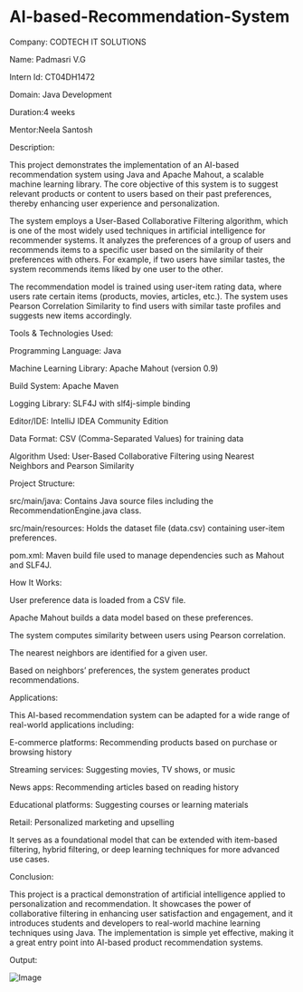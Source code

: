 # AI-based-Recommendation-System

Company: CODTECH IT SOLUTIONS

Name: Padmasri V.G

Intern Id: CT04DH1472

Domain: Java Development

Duration:4 weeks

Mentor:Neela Santosh

Description:

This project demonstrates the implementation of an AI-based recommendation system using Java and Apache Mahout, a scalable machine learning library. The core objective of this system is to suggest relevant products or content to users based on their past preferences, thereby enhancing user experience and personalization.

The system employs a User-Based Collaborative Filtering algorithm, which is one of the most widely used techniques in artificial intelligence for recommender systems. It analyzes the preferences of a group of users and recommends items to a specific user based on the similarity of their preferences with others. For example, if two users have similar tastes, the system recommends items liked by one user to the other.

The recommendation model is trained using user-item rating data, where users rate certain items (products, movies, articles, etc.). The system uses Pearson Correlation Similarity to find users with similar taste profiles and suggests new items accordingly.

Tools & Technologies Used:

Programming Language: Java

Machine Learning Library: Apache Mahout (version 0.9)

Build System: Apache Maven

Logging Library: SLF4J with slf4j-simple binding

Editor/IDE: IntelliJ IDEA Community Edition

Data Format: CSV (Comma-Separated Values) for training data

Algorithm Used: User-Based Collaborative Filtering using Nearest Neighbors and Pearson Similarity

Project Structure:

src/main/java: Contains Java source files including the RecommendationEngine.java class.

src/main/resources: Holds the dataset file (data.csv) containing user-item preferences.

pom.xml: Maven build file used to manage dependencies such as Mahout and SLF4J.

How It Works:

User preference data is loaded from a CSV file.

Apache Mahout builds a data model based on these preferences.

The system computes similarity between users using Pearson correlation.

The nearest neighbors are identified for a given user.

Based on neighbors’ preferences, the system generates product recommendations.

Applications:

This AI-based recommendation system can be adapted for a wide range of real-world applications including:

E-commerce platforms: Recommending products based on purchase or browsing history

Streaming services: Suggesting movies, TV shows, or music

News apps: Recommending articles based on reading history

Educational platforms: Suggesting courses or learning materials

Retail: Personalized marketing and upselling

It serves as a foundational model that can be extended with item-based filtering, hybrid filtering, or deep learning techniques for more advanced use cases.

Conclusion:

This project is a practical demonstration of artificial intelligence applied to personalization and recommendation. It showcases the power of collaborative filtering in enhancing user satisfaction and engagement, and it introduces students and developers to real-world machine learning techniques using Java. The implementation is simple yet effective, making it a great entry point into AI-based product recommendation systems.

Output:

![Image](https://github.com/user-attachments/assets/1d276409-5969-4cd4-89bd-509f64409691)
